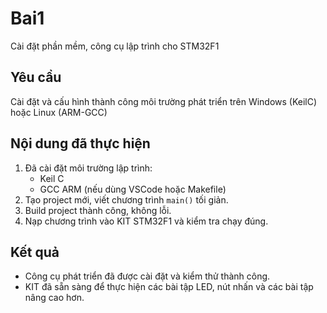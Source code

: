 # Bai1

Cài đặt phần mềm, công cụ lập trình cho STM32F1

## Yêu cầu

Cài đặt và cấu hình thành công môi trường phát triển trên Windows (KeilC) hoặc Linux (ARM-GCC)

## Nội dung đã thực hiện

1. Đã cài đặt môi trường lập trình:
   - Keil C  
   - GCC ARM (nếu dùng VSCode hoặc Makefile)
2. Tạo project mới, viết chương trình `main()` tối giản.  
3. Build project thành công, không lỗi.  
4. Nạp chương trình vào KIT STM32F1 và kiểm tra chạy đúng.  

## Kết quả

- Công cụ phát triển đã được cài đặt và kiểm thử thành công.  
- KIT đã sẵn sàng để thực hiện các bài tập LED, nút nhấn và các bài tập nâng cao hơn.